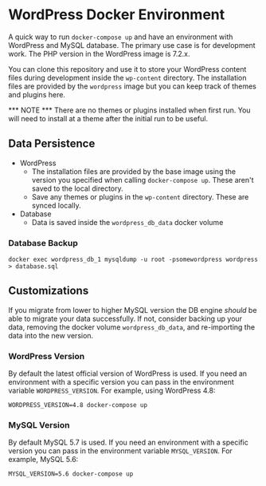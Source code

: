 # WordPress Docker Environment

A quick way to run `docker-compose up` and have an environment with WordPress and MySQL database. The primary use case is for development work. The PHP version in the WordPress image is 7.2.x.

You can clone this repository and use it to store your WordPress content files during development inside the `wp-content` directory. The installation files are provided by the `wordpress` image but you can keep track of themes and plugins here.

*** NOTE *** There are no themes or plugins installed when first run. You will need to install at a theme after the initial run to be useful.

## Data Persistence

 * WordPress
   * The installation files are provided by the base image using the version you specified when calling `docker-compose up`. These aren't saved to the local directory.
   * Save any themes or plugins in the `wp-content` directory. These are synced locally.
 * Database
   * Data is saved inside the `wordpress_db_data` docker volume

### Database Backup

```
docker exec wordpress_db_1 mysqldump -u root -psomewordpress wordpress > database.sql
```

## Customizations

If you migrate from lower to higher MySQL version the DB engine *should* be able to migrate your data successfully. If not, consider backing up your data, removing the docker volume `wordpress_db_data`, and re-importing the data into the new version.

### WordPress Version
By default the latest official version of WordPress is used. If you need an environment with a specific version you can pass in the environment variable `WORDPRESS_VERSION`. For example, using WordPress 4.8:

```
WORDPRESS_VERSION=4.8 docker-compose up
```

### MySQL Version
By default MySQL 5.7 is used. If you need an environment with a specific version you can pass in the environment variable `MYSQL_VERSION`. For example, MySQL 5.6:

```
MYSQL_VERSION=5.6 docker-compose up
```
